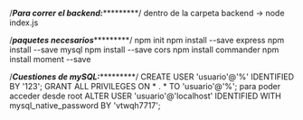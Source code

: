 /*********Para correr el backend:******************/
dentro de la carpeta backend -> node index.js

/*********paquetes necesarios******************/
npm init
npm install --save express
npm install --save mysql
npm install --save cors
npm install commander
npm install moment --save 

/*********Cuestiones de mySQL:******************/
CREATE USER 'usuario'@'%' IDENTIFIED BY '123';
GRANT ALL PRIVILEGES ON * . * TO 'usuario'@'%';
para poder acceder desde root
ALTER USER 'usuario'@'localhost' IDENTIFIED WITH mysql_native_password BY 'vtwqh7717';
